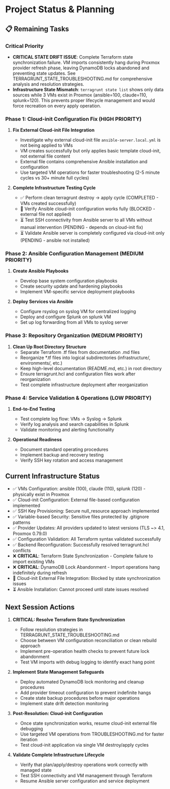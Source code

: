 # Project Status & Planning

## 📋 Remaining Tasks

### Critical Priority
* **CRITICAL STATE DRIFT ISSUE**: Complete Terraform state synchronization failure. VM imports consistently hang during Proxmox provider refresh phase, leaving DynamoDB locks abandoned and preventing state updates. See TERRAGRUNT_STATE_TROUBLESHOOTING.md for comprehensive analysis and resolution strategies.
* **Infrastructure State Mismatch**: `terragrunt state list` shows only data sources while 3 VMs exist in Proxmox (ansible=100, claude=110, splunk=120). This prevents proper lifecycle management and would force recreation on every apply operation.

### Phase 1: Cloud-init Configuration Fix (HIGH PRIORITY)

1. **Fix External Cloud-init File Integration**
   - Investigate why external cloud-init file `ansible-server.local.yml` is not being applied to VMs
   - VM creates successfully but only applies basic template cloud-init, not external file content
   - External file contains comprehensive Ansible installation and configuration
   - Use targeted VM operations for faster troubleshooting (2-5 minute cycles vs 30+ minute full cycles)

2. **Complete Infrastructure Testing Cycle**
   - ✅ Perform clean terragrunt destroy → apply cycle (COMPLETED - VMs created successfully)
   - 🔄 Verify Ansible cloud-init configuration works fully (BLOCKED - external file not applied)
   - ⏳ Test SSH connectivity from Ansible server to all VMs without manual intervention (PENDING - depends on cloud-init fix)
   - ⏳ Validate Ansible server is completely configured via cloud-init only (PENDING - ansible not installed)

### Phase 2: Ansible Configuration Management (MEDIUM PRIORITY)

1. **Create Ansible Playbooks**
   - Develop base system configuration playbooks
   - Create security update and hardening playbooks
   - Implement VM-specific service deployment playbooks

2. **Deploy Services via Ansible**
   - Configure rsyslog on syslog VM for centralized logging
   - Deploy and configure Splunk on splunk VM
   - Set up log forwarding from all VMs to syslog server

### Phase 3: Repository Organization (MEDIUM PRIORITY)

1. **Clean Up Root Directory Structure**
   - Separate Terraform .tf files from documentation .md files
   - Reorganize *.tf files into logical subdirectories (infrastructure/, environments/, etc.)
   - Keep high-level documentation (README.md, etc.) in root directory
   - Ensure terragrunt.hcl and configuration files work after reorganization
   - Test complete infrastructure deployment after reorganization

### Phase 4: Service Validation & Operations (LOW PRIORITY)

1. **End-to-End Testing**
   - Test complete log flow: VMs → Syslog → Splunk
   - Verify log analysis and search capabilities in Splunk
   - Validate monitoring and alerting functionality

2. **Operational Readiness**
   - Document standard operating procedures
   - Implement backup and recovery testing
   - Verify SSH key rotation and access management

## Current Infrastructure Status

- ✅ VMs Configuration: ansible (100), claude (110), splunk (120) - physically exist in Proxmox
- ✅ Cloud-init Configuration: External file-based configuration implemented
- ✅ SSH Key Provisioning: Secure null_resource approach implemented
- ✅ Variable-based Security: Sensitive files protected by .gitignore patterns
- ✅ Provider Updates: All providers updated to latest versions (TLS ~> 4.1, Proxmox 0.79.0)
- ✅ Configuration Validation: All Terraform syntax validated successfully
- ✅ Backend Reconfiguration: Successfully resolved terragrunt.hcl conflicts
- ❌ **CRITICAL**: Terraform State Synchronization - Complete failure to import existing VMs
- ❌ **CRITICAL**: DynamoDB Lock Abandonment - Import operations hang indefinitely during refresh
- 🔄 Cloud-init External File Integration: Blocked by state synchronization issues
- ⏳ Ansible Installation: Cannot proceed until state issues resolved

## Next Session Actions

1. **CRITICAL: Resolve Terraform State Synchronization**
   - Follow resolution strategies in TERRAGRUNT_STATE_TROUBLESHOOTING.md
   - Choose between VM configuration reconciliation or clean rebuild approach
   - Implement pre-operation health checks to prevent future lock abandonment
   - Test VM imports with debug logging to identify exact hang point

2. **Implement State Management Safeguards**
   - Deploy automated DynamoDB lock monitoring and cleanup procedures
   - Add provider timeout configuration to prevent indefinite hangs
   - Create state backup procedures before major operations
   - Implement state drift detection monitoring

3. **Post-Resolution: Cloud-init Configuration**
   - Once state synchronization works, resume cloud-init external file debugging
   - Use targeted VM operations from TROUBLESHOOTING.md for faster iteration
   - Test cloud-init application via single VM destroy/apply cycles

4. **Validate Complete Infrastructure Lifecycle**
   - Verify that plan/apply/destroy operations work correctly with managed state
   - Test SSH connectivity and VM management through Terraform
   - Resume Ansible server configuration and service deployment
